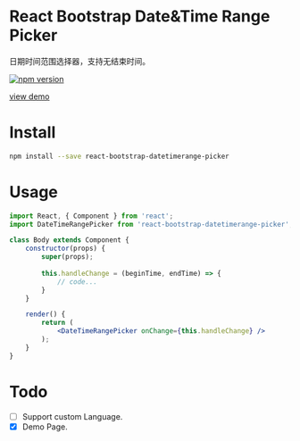 # React Bootstrap Date&Time Range Picker

日期时间范围选择器，支持无结束时间。

[![npm version](https://img.shields.io/npm/v/react-bootstrap-datetimerange-picker.svg?style=flat)](https://www.npmjs.com/package/react-bootstrap-datetimerange-picker)

[view demo](http://wing-kai.github.io/react-bootstrap-datetime-range-picker/)

# Install

```bash
npm install --save react-bootstrap-datetimerange-picker
```

# Usage
```jsx
import React, { Component } from 'react';
import DateTimeRangePicker from 'react-bootstrap-datetimerange-picker';

class Body extends Component {
    constructor(props) {
        super(props);
        
        this.handleChange = (beginTime, endTime) => {
            // code...
        }
    }

    render() {
        return (
            <DateTimeRangePicker onChange={this.handleChange} />
        );
    }
}
```

# Todo

- [ ] Support custom Language.
- [x] Demo Page.
